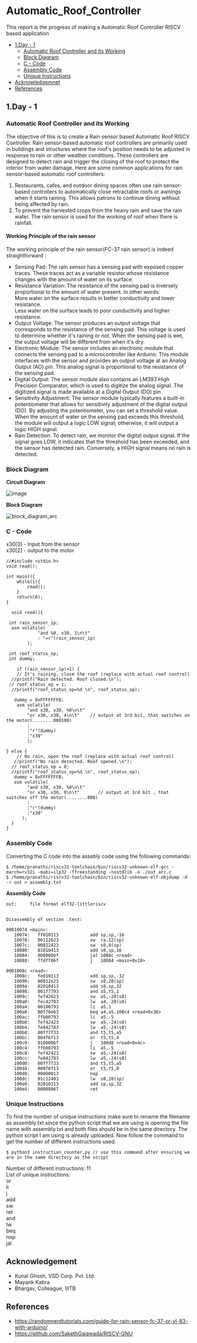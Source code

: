 # Automatic_Roof_Controller
This report is the progress of making a Automatic Roof Controller RISCV based application
* [1.Day - 1](#1-day---1)
  * [Automatic Roof Controller and its Working](#automatic-roof-controller-and-its-working)
  * [Block Diagram](#block-diagram)
  * [C - Code](#c---code)
  * [Assembly Code](#assembly-code)
  * [Unique Instructions](#unique-instructions)
* [Acknowledgemnet](#acknowledgement)
* [References](#references)

 
## <a name="1-day---1"></a> 1.Day - 1 ##
### <a name="automatic-roof-controller-and-its-working"></a> Automatic Roof Controller and its Working ###
The objective of this is to create a Rain sensor based Automatic Roof RISCV Controller. Rain sensor-based automatic roof controllers are primarily used in buildings and structures where the roof's position needs to be adjusted in response to rain or other weather conditions. These controllers are designed to detect rain and trigger the closing of the roof to protect the interior from water damage. Here are some common applications for rain sensor-based automatic roof controllers:  
1. Restaurants, cafes, and outdoor dining spaces often use rain sensor-based controllers to automatically close retractable roofs or awnings when it starts raining. This allows patrons to continue dining without being affected by rain.  
2. To prevent the harvested crops from the heavy rain and save the rain water. The rain sensor is used for the working of roof when there is rainfall.

#### Working Principle of the rain sensor ####
The working principle of the rain sensor(FC-37 rain sensor) is indeed straightforward : 
* Sensing Pad: The rain sensor has a sensing pad with exposed copper traces. These traces act as a variable resistor whose resistance changes with the amount of water on its surface.  
* Resistance Variation: The resistance of the sensing pad is inversely proportional to the amount of water present. In other words:  
        More water on the surface results in better conductivity and lower resistance.  
        Less water on the surface leads to poor conductivity and higher resistance.  
* Output Voltage: The sensor produces an output voltage that corresponds to the resistance of the sensing pad. This voltage is used to determine whether it's raining or not. When the sensing pad is wet, the output voltage will be different from when it's dry.  
* Electronic Module: The sensor includes an electronic module that connects the sensing pad to a microcontroller like Arduino. This module interfaces with the sensor and provides an output voltage at an Analog Output (AO) pin. This analog signal is proportional to the resistance of the sensing pad.  
* Digital Output: The sensor module also contains an LM393 High Precision Comparator, which is used to digitize the analog signal. The digitized signal is made available at a Digital Output (DO) pin.  
* Sensitivity Adjustment: The sensor module typically features a built-in potentiometer that allows for sensitivity adjustment of the digital output (DO). By adjusting the potentiometer, you can set a threshold value. When the amount of water on the sensing pad exceeds this threshold, the module will output a logic LOW signal; otherwise, it will output a logic HIGH signal.  
* Rain Detection: To detect rain, we monitor the digital output signal. If the signal goes LOW, it indicates that the threshold has been exceeded, and the sensor has detected rain. Conversely, a HIGH signal means no rain is detected.  

### <a name="block-diagram"></a> Block Diagram ###
**Circuit Diagram**

![image](https://github.com/V-Pranathi/Automatic_Roof_Controller/assets/140998763/8e4a947a-2abf-4f2c-9d16-6ca04ce4b456)  

**Block Diagram**

![block_diagram_arc](https://github.com/V-Pranathi/Automatic_Roof_Controller/assets/140998763/972f5ab8-994a-4cd4-b9c4-9591b7b0c26b)

### <a name="c---code"></a> C - Code ###

x30[0] - Input from the sensor  
x30[2] - output to the motor  

    //#include <stdio.h>
    void read();
    
    int main(){
        while(1){
            read();
        }
        return(0);
    }  
            
      void read(){
      
     int rain_sensor_ip;
      asm volatile(
                "and %0, x30, 1\n\t"
                : "=r"(rain_sensor_ip)
            );
            
     int roof_status_op;
     int dummy;
  
        if (rain_sensor_ip!=1) {
        // It's raining, close the roof (replace with actual roof control)
      //printf("Rain detected. Roof closed.\n");
     // roof_status_op = 1;
      //printf("roof_status_op=%d \n", roof_status_op);
      
       dummy = 0xFFFFFFFB;
        asm volatile(
            "and x30, x30, %0\n\t"     
            "or x30, x30, 4\n\t"    // output at 3rd bit, that switches on the motor(........000100)
            :
            :"r"(dummy)
            :"x30"
            );
        
    } else {
        // No rain, open the roof (replace with actual roof control)
       //printf("No rain detected. Roof opened.\n");
      // roof_status_op = 0;
      //printf("roof_status_op=%d \n", roof_status_op);
       dummy = 0xFFFFFFFB;
       asm volatile(
            "and x30, x30, %0\n\t"    
            "or x30, x30, 0\n\t"       // output at 3rd bit , that switches off the motor(........000)
            :
            :"r"(dummy)
            :"x30"
          );
      }
    }


### <a name="assembly-code"></a> Assembly Code ### 

Converting the C code into the assebly code using the following commands:

    $ /home/pranathi/riscv32-toolchain/bin/riscv32-unknown-elf-gcc -march=rv32i -mabi=ilp32 -ffreestanding -nostdlib -o ./out arc.c
    $ /home/pranathi/riscv32-toolchain/bin/riscv32-unknown-elf-objdump -d -r out > assembly.txt

   **Assembly Code**
           
    out:     file format elf32-littleriscv
    
    
    Disassembly of section .text:
    
    00010074 <main>:
       10074:	ff010113          	add	sp,sp,-16
       10078:	00112623          	sw	ra,12(sp)
       1007c:	00812423          	sw	s0,8(sp)
       10080:	01010413          	add	s0,sp,16
       10084:	008000ef          	jal	1008c <read>
       10088:	ffdff06f          	j	10084 <main+0x10>
    
    0001008c <read>:
       1008c:	fe010113          	add	sp,sp,-32
       10090:	00812e23          	sw	s0,28(sp)
       10094:	02010413          	add	s0,sp,32
       10098:	001f7793          	and	a5,t5,1
       1009c:	fef42623          	sw	a5,-20(s0)
       100a0:	fec42703          	lw	a4,-20(s0)
       100a4:	00100793          	li	a5,1
       100a8:	00f70e63          	beq	a4,a5,100c4 <read+0x38>
       100ac:	ffb00793          	li	a5,-5
       100b0:	fef42423          	sw	a5,-24(s0)
       100b4:	fe842783          	lw	a5,-24(s0)
       100b8:	00ff7f33          	and	t5,t5,a5
       100bc:	004f6f13          	or	t5,t5,4
       100c0:	0180006f          	j	100d8 <read+0x4c>
       100c4:	ffb00793          	li	a5,-5
       100c8:	fef42423          	sw	a5,-24(s0)
       100cc:	fe842783          	lw	a5,-24(s0)
       100d0:	00ff7f33          	and	t5,t5,a5
       100d4:	000f6f13          	or	t5,t5,0
       100d8:	00000013          	nop
       100dc:	01c12403          	lw	s0,28(sp)
       100e0:	02010113          	add	sp,sp,32
       100e4:	00008067          	ret
       
### <a name="unique-instructions"></a> Unique Instructions ###
To find the number of unique instructions make sure to rename the filename as assembly.txt since the python script that we are using is opening the file name with assembly.txt and both files should be in the same directory. The python script I am using is already uploaded. Now follow the command to get the number of different instructions used.

    $ python3 instruction_counter.py // use this command after ensuring we are in the same directory as the script 

Number of different instructions: 11  
List of unique instructions:  
or  
li  
j  
add  
sw  
ret  
and   
lw  
beq   
nop  
jal  
  

## <a name="acknowledgement"></a> Acknowledgement ##
* Kunal Ghosh, VSD Corp. Pvt. Ltd.
* Mayank Kabra
* Bhargav, Colleague, IIITB

## <a name="references"></a> References ##
* https://randomnerdtutorials.com/guide-for-rain-sensor-fc-37-or-yl-83-with-arduino/
* https://github.com/SakethGajawada/RISCV-GNU


